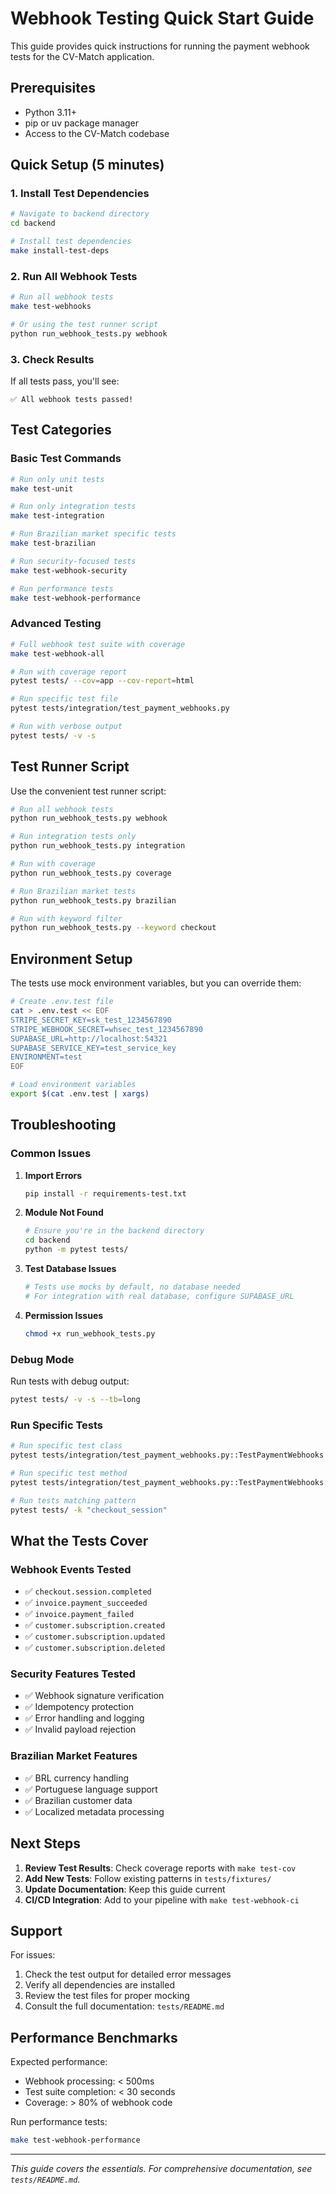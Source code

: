 # Webhook Testing Quick Start Guide

This guide provides quick instructions for running the payment webhook tests for the CV-Match application.

## Prerequisites

- Python 3.11+
- pip or uv package manager
- Access to the CV-Match codebase

## Quick Setup (5 minutes)

### 1. Install Test Dependencies

```bash
# Navigate to backend directory
cd backend

# Install test dependencies
make install-test-deps
```

### 2. Run All Webhook Tests

```bash
# Run all webhook tests
make test-webhooks

# Or using the test runner script
python run_webhook_tests.py webhook
```

### 3. Check Results

If all tests pass, you'll see:

```
✅ All webhook tests passed!
```

## Test Categories

### Basic Test Commands

```bash
# Run only unit tests
make test-unit

# Run only integration tests
make test-integration

# Run Brazilian market specific tests
make test-brazilian

# Run security-focused tests
make test-webhook-security

# Run performance tests
make test-webhook-performance
```

### Advanced Testing

```bash
# Full webhook test suite with coverage
make test-webhook-all

# Run with coverage report
pytest tests/ --cov=app --cov-report=html

# Run specific test file
pytest tests/integration/test_payment_webhooks.py

# Run with verbose output
pytest tests/ -v -s
```

## Test Runner Script

Use the convenient test runner script:

```bash
# Run all webhook tests
python run_webhook_tests.py webhook

# Run integration tests only
python run_webhook_tests.py integration

# Run with coverage
python run_webhook_tests.py coverage

# Run Brazilian market tests
python run_webhook_tests.py brazilian

# Run with keyword filter
python run_webhook_tests.py --keyword checkout
```

## Environment Setup

The tests use mock environment variables, but you can override them:

```bash
# Create .env.test file
cat > .env.test << EOF
STRIPE_SECRET_KEY=sk_test_1234567890
STRIPE_WEBHOOK_SECRET=whsec_test_1234567890
SUPABASE_URL=http://localhost:54321
SUPABASE_SERVICE_KEY=test_service_key
ENVIRONMENT=test
EOF

# Load environment variables
export $(cat .env.test | xargs)
```

## Troubleshooting

### Common Issues

1. **Import Errors**

   ```bash
   pip install -r requirements-test.txt
   ```

2. **Module Not Found**

   ```bash
   # Ensure you're in the backend directory
   cd backend
   python -m pytest tests/
   ```

3. **Test Database Issues**

   ```bash
   # Tests use mocks by default, no database needed
   # For integration with real database, configure SUPABASE_URL
   ```

4. **Permission Issues**
   ```bash
   chmod +x run_webhook_tests.py
   ```

### Debug Mode

Run tests with debug output:

```bash
pytest tests/ -v -s --tb=long
```

### Run Specific Tests

```bash
# Run specific test class
pytest tests/integration/test_payment_webhooks.py::TestPaymentWebhooks

# Run specific test method
pytest tests/integration/test_payment_webhooks.py::TestPaymentWebhooks::test_checkout_session_completed_webhook_success

# Run tests matching pattern
pytest tests/ -k "checkout_session"
```

## What the Tests Cover

### Webhook Events Tested

- ✅ `checkout.session.completed`
- ✅ `invoice.payment_succeeded`
- ✅ `invoice.payment_failed`
- ✅ `customer.subscription.created`
- ✅ `customer.subscription.updated`
- ✅ `customer.subscription.deleted`

### Security Features Tested

- ✅ Webhook signature verification
- ✅ Idempotency protection
- ✅ Error handling and logging
- ✅ Invalid payload rejection

### Brazilian Market Features

- ✅ BRL currency handling
- ✅ Portuguese language support
- ✅ Brazilian customer data
- ✅ Localized metadata processing

## Next Steps

1. **Review Test Results**: Check coverage reports with `make test-cov`
2. **Add New Tests**: Follow existing patterns in `tests/fixtures/`
3. **Update Documentation**: Keep this guide current
4. **CI/CD Integration**: Add to your pipeline with `make test-webhook-ci`

## Support

For issues:

1. Check the test output for detailed error messages
2. Verify all dependencies are installed
3. Review the test files for proper mocking
4. Consult the full documentation: `tests/README.md`

## Performance Benchmarks

Expected performance:

- Webhook processing: < 500ms
- Test suite completion: < 30 seconds
- Coverage: > 80% of webhook code

Run performance tests:

```bash
make test-webhook-performance
```

---

_This guide covers the essentials. For comprehensive documentation, see `tests/README.md`._
